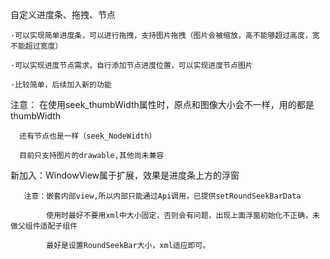 自定义进度条、拖拽、节点

    ·可以实现简单进度条，可以进行拖拽，支持图片拖拽（图片会被缩放，高不能够超过高度，宽不能超过宽度）

    ·可以实现进度节点需求，自行添加节点进度位置，可以实现进度节点图片
    
    ·比较简单，后续加入新的功能

注意： 在使用seek_thumbWidth属性时，原点和图像大小会不一样，用的都是thumbWidth

      还有节点也是一样（seek_NodeWidth）

      目前只支持图片的drawable,其他尚未兼容

新加入：WindowView属于扩展，效果是进度条上方的浮窗

       注意：嵌套内部view,所以内部只能通过Api调用，已提供setRoundSeekBarData

            使用时最好不要用xml中大小固定，否则会有问题，出现上面浮窗初始化不正确，未做父组件适配子组件

            最好是设置RoundSeekBar大小，xml适应即可。

